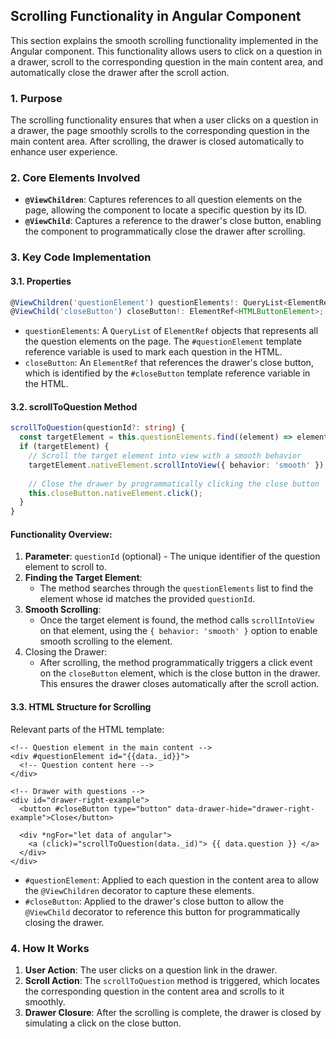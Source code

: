 ## Scrolling Functionality in Angular Component

This section explains the smooth scrolling functionality implemented in the Angular component. This functionality allows users to click on a question in a drawer, scroll to the corresponding question in the main content area, and automatically close the drawer after the scroll action.

### 1. Purpose

The scrolling functionality ensures that when a user clicks on a question in a drawer, the page smoothly scrolls to the corresponding question in the main content area. After scrolling, the drawer is closed automatically to enhance user experience.

### 2. Core Elements Involved

- **`@ViewChildren`**: Captures references to all question elements on the page, allowing the component to locate a specific question by its ID.
- **`@ViewChild`**: Captures a reference to the drawer's close button, enabling the component to programmatically close the drawer after scrolling.

### 3. Key Code Implementation

#### 3.1. Properties

```typescript
@ViewChildren('questionElement') questionElements!: QueryList<ElementRef>;
@ViewChild('closeButton') closeButton!: ElementRef<HTMLButtonElement>;
```
- `questionElements`: A `QueryList` of `ElementRef` objects that represents all the question elements on the page. The `#questionElement` template reference variable is used to mark each question in the HTML.
- `closeButton`: An `ElementRef` that references the drawer's close button, which is identified by the `#closeButton` template reference variable in the HTML.

#### 3.2. scrollToQuestion Method

```typescript
scrollToQuestion(questionId?: string) {
  const targetElement = this.questionElements.find((element) => element.nativeElement.id === questionId);
  if (targetElement) {
    // Scroll the target element into view with a smooth behavior
    targetElement.nativeElement.scrollIntoView({ behavior: 'smooth' });
    
    // Close the drawer by programmatically clicking the close button
    this.closeButton.nativeElement.click();
  }
}
```
#### Functionality Overview:

1. **Parameter**: `questionId` (optional) - The unique identifier of the question element to scroll to. 
2. **Finding the Target Element**:
   - The method searches through the `questionElements` list to find the element whose id matches the provided `questionId`.
3. **Smooth Scrolling**:
   - Once the target element is found, the method calls `scrollIntoView` on that element, using the `{ behavior: 'smooth' }` option to enable smooth scrolling to the element.
4. Closing the Drawer:
   - After scrolling, the method programmatically triggers a click event on the `closeButton` element, which is the close button in the drawer. This ensures the drawer closes automatically after the scroll action.

#### 3.3. HTML Structure for Scrolling

Relevant parts of the HTML template:

```angular2html
<!-- Question element in the main content -->
<div #questionElement id="{{data._id}}">
  <!-- Question content here -->
</div>

<!-- Drawer with questions -->
<div id="drawer-right-example">
  <button #closeButton type="button" data-drawer-hide="drawer-right-example">Close</button>

  <div *ngFor="let data of angular">
    <a (click)="scrollToQuestion(data._id)"> {{ data.question }} </a>
  </div>
</div>
```
- `#questionElement`: Applied to each question in the content area to allow the `@ViewChildren` decorator to capture these elements.
- `#closeButton`: Applied to the drawer's close button to allow the `@ViewChild` decorator to reference this button for programmatically closing the drawer.

### 4. How It Works

1. **User Action**: The user clicks on a question link in the drawer. 
2. **Scroll Action**: The `scrollToQuestion` method is triggered, which locates the corresponding question in the content area and scrolls to it smoothly. 
3. **Drawer Closure**: After the scrolling is complete, the drawer is closed by simulating a click on the close button.
